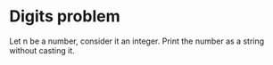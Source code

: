 # Digits problem 

Let n be a number, consider it an integer. Print the number as a string without casting it.



